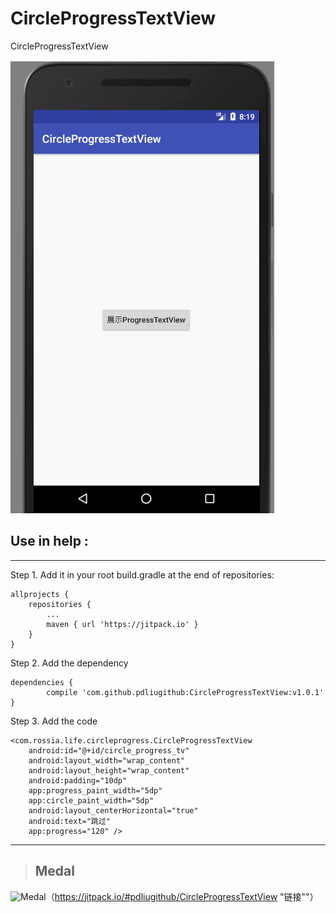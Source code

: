 # CircleProgressTextView
CircleProgressTextView

![使用效果图片](https://github.com/pdliugithub/CircleProgressTextView/blob/master/gif/screen02.gif "效果展示")

## Use in help :

***

Step 1. Add it in your root build.gradle at the end of repositories:

	allprojects {
		repositories {
			...
			maven { url 'https://jitpack.io' }
		}
	}

Step 2. Add the dependency

	dependencies {
			compile 'com.github.pdliugithub:CircleProgressTextView:v1.0.1'
	}

Step 3. Add the code

	<com.rossia.life.circleprogress.CircleProgressTextView
		android:id="@+id/circle_progress_tv"
		android:layout_width="wrap_content"
		android:layout_height="wrap_content"
		android:padding="10dp"
		app:progress_paint_width="5dp"
		app:circle_paint_width="5dp"
		android:layout_centerHorizontal="true"
		android:text="跳过"
		app:progress="120" />
***

> ## Medal

![Medal](https://jitpack.io/v/pdliugithub/CircleProgressTextView.svg "medal展示")（https://jitpack.io/#pdliugithub/CircleProgressTextView "链接""）
